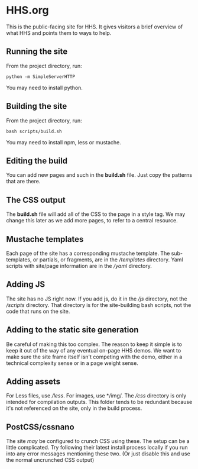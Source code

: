 # HHS.org

This is the public-facing site for HHS. It gives visitors a brief overview of what HHS and points them to ways to help.

## Running the site

From the project directory, run:

`python -m SimpleServerHTTP`

You may need to install python.

## Building the site

From the project directory, run:

`bash scripts/build.sh`

You may need to install npm, less or mustache.

## Editing the build

You can add new pages and such in the **build.sh** file. Just copy the patterns that are there.

## The CSS output

The **build.sh** file will add all of the CSS to the page in a style tag. We may change this later as we add more pages, to refer to a central resource.

## Mustache templates

Each page of the site has a corresponding mustache template. The sub-templates, or partials, or fragments, are in the */templates* directory. Yaml scripts with site/page information are in the */yaml* directory.

## Adding JS

The site has no JS right now. If you add js, do it in the */js* directory, not the */scripts* directory. That directory is for the site-building bash scripts, not the code that runs on the site.

## Adding to the static site generation

Be careful of making this too complex. The reason to keep it simple is to keep it out of the way of any eventual on-page HHS demos. We want to make sure the site frame itself isn't competing with the demo, either in a technical complexity sense or in a page weight sense.

## Adding assets

For Less files, use */less*. For images, use */img/. The */css* directory is only intended for compilation outputs. This folder tends to be redundant because it's not referenced on the site, only in the build process.

## PostCSS/cssnano

The site *may* be configured to crunch CSS using these. The setup can be a little complicated. Try following their latest install process locally if you run into any error messages mentioning these two. (Or just disable this and use the normal uncrunched CSS output)
